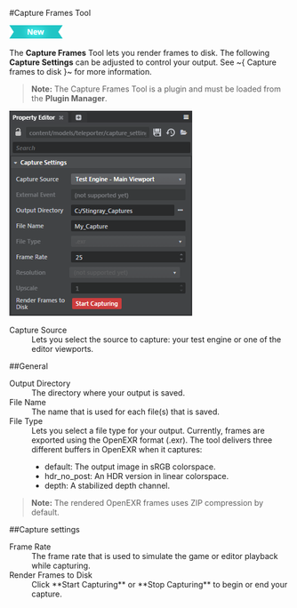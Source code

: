 #Capture Frames Tool

[![NEW](../images/new.png "What else is new in v1.6?")](../release_notes/readme_1.6.html)

The **Capture Frames** Tool lets you render frames to disk. The following **Capture Settings** can be adjusted to control your output. See ~{ Capture frames to disk }~ for more information.

> **Note:** The Capture Frames Tool is a plugin and must be loaded from the **Plugin Manager**.

![](../images/capture_settings.png)

<dl>

<dt>Capture Source</dt>
<dd>Lets you select the source to capture: your test engine or one of the editor viewports.</dd>
</dl>

##General
<dl>

<dt>Output Directory</dt>
<dd>The directory where your output is saved.</dd>

<dt>File Name</dt>
<dd>The name that is used for each file(s) that is saved.</dd>

<dt>File Type</dt>
<dd>Lets you select a file type for your output. Currently, frames are exported using the OpenEXR format (.exr). The tool delivers three different buffers in OpenEXR when it captures:

-   default: The output image in sRGB colorspace.
-   hdr_no_post: An HDR version in linear colorspace.
-   depth: A stabilized depth channel.</dd>

> **Note:** The rendered OpenEXR frames uses ZIP compression by default.

</dl>

##Capture settings
<dl>
<dt>Frame Rate</dt>
<dd>The frame rate that is used to simulate the game or editor playback while capturing.</dd>

<dt>Render Frames to Disk</dt>
<dd>Click **Start Capturing** or **Stop Capturing** to begin or end your capture.</dd>
